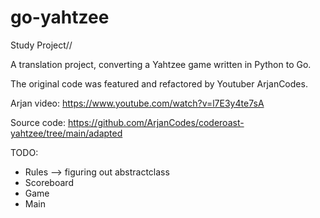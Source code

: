 # go-yahtzee

Study Project//


A translation project, converting a Yahtzee game written in Python to Go. 

The original code was featured and refactored by Youtuber ArjanCodes.

Arjan video:
https://www.youtube.com/watch?v=l7E3y4te7sA

Source code:
https://github.com/ArjanCodes/coderoast-yahtzee/tree/main/adapted

TODO:
* Rules --> figuring out abstractclass
* Scoreboard
* Game
* Main
